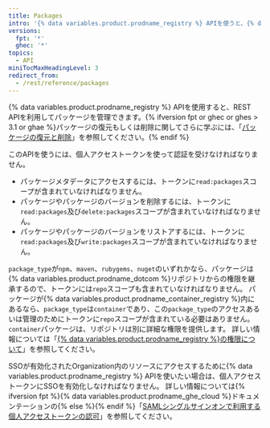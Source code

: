 ```yaml
---
title: Packages
intro: '{% data variables.product.prodname_registry %} APIを使うと、{% data variables.product.prodname_dotcom %}の自分のリポジトリとOrganizationのパッケージの管理ができます。'
versions:
  fpt: '*'
  ghec: '*'
topics:
  - API
miniTocMaxHeadingLevel: 3
redirect_from:
  - /rest/reference/packages
---
```


{% data variables.product.prodname_registry %} APIを使用すると、REST APIを利用してパッケージを管理できます。{% ifversion fpt or ghec or ghes > 3.1 or ghae %}パッケージの復元もしくは削除に関してさらに学ぶには、「[パッケージの復元と削除](/packages/learn-github-packages/deleting-and-restoring-a-package)」を参照してください。{% endif %}

このAPIを使うには、個人アクセストークンを使って認証を受けなければなりません。
  - パッケージメタデータにアクセスするには、トークンに`read:packages`スコープが含まれていなければなりません。
  - パッケージやパッケージのバージョンを削除するには、トークンに`read:packages`及び`delete:packages`スコープが含まれていなければなりません。
  - パッケージやパッケージのバージョンをリストアするには、トークンに`read:packages`及び`write:packages`スコープが含まれていなければなりません。

`package_type`が`npm`、`maven`、`rubygems`、`nuget`のいずれかなら、パッケージは{% data variables.product.prodname_dotcom %}リポジトリからの権限を継承するので、トークンには`repo`スコープも含まれていなければなりません。 パッケージが{% data variables.product.prodname_container_registry %}内にあるなら、`package_type`は`container`であり、この`package_type`のアクセスあるいは管理のためにトークンに`repo`スコープが含まれている必要はありません。 `container`パッケージは、リポジトリは別に詳細な権限を提供します。 詳しい情報については「[{% data variables.product.prodname_registry %}の権限について](/packages/learn-github-packages/about-permissions-for-github-packages#about-scopes-and-permissions-for-package-registries)」を参照してください。

SSOが有効化されたOrganization内のリソースにアクセスするために{% data variables.product.prodname_registry %} APIを使いたい場合は、個人アクセストークンにSSOを有効化しなければなりません。 詳しい情報については{% ifversion fpt %}{% data variables.product.prodname_ghe_cloud %}ドキュメンテーションの{% else %}{% endif %}「[SAMLシングルサインオンで利用する個人アクセストークンの認可](/github/authenticating-to-github/authorizing-a-personal-access-token-for-use-with-saml-single-sign-on)」を参照してください。
